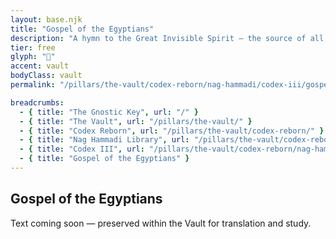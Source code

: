 ```yaml
---
layout: base.njk
title: "Gospel of the Egyptians"
description: "A hymn to the Great Invisible Spirit — the source of all light."
tier: free
glyph: "📜"
accent: vault
bodyClass: vault
permalink: "/pillars/the-vault/codex-reborn/nag-hammadi/codex-iii/gospel-of-the-egyptians/text/index.html"

breadcrumbs:
  - { title: "The Gnostic Key", url: "/" }
  - { title: "The Vault", url: "/pillars/the-vault/" }
  - { title: "Codex Reborn", url: "/pillars/the-vault/codex-reborn/" }
  - { title: "Nag Hammadi Library", url: "/pillars/the-vault/codex-reborn/nag-hammadi/" }
  - { title: "Codex III", url: "/pillars/the-vault/codex-reborn/nag-hammadi/codex-iii/" }
  - { title: "Gospel of the Egyptians" }
---
```


<main class="main-content">
  <section class="content-container">
    <h2>Gospel of the Egyptians</h2>
    <p>Text coming soon — preserved within the Vault for translation and study.</p>
  </section>
</main>
